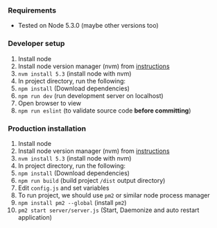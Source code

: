 ### Requirements

* Tested on Node 5.3.0 (maybe other versions too)

### Developer setup

1. Install node
  1. Install node version manager (nvm) from [instructions](https://github.com/creationix/nvm)
  1. `nvm install 5.3` (install node with nvm)
1. In project directory, run the following:
  1. `npm install` (Download dependencies)
  1. `npm run dev` (run development server on localhost)
  1.  Open browser to view
  1. `npm run eslint` (to validate source code **before committing**)

### Production installation

1. Install node
  1. Install node version manager (nvm) from [instructions](https://github.com/creationix/nvm)
  1. `nvm install 5.3` (install node with nvm)
1. In project directory, run the following:
  1. `npm install` (Download dependencies)
  1. `npm run build` (build project `/dist` output directory)
  1. Edit `config.js` and set variables
1. To run project, we should use `pm2` or similar node process manager
  1. `npm install pm2 --global` (install `pm2`)
  1.  `pm2 start server/server.js` (Start, Daemonize and auto restart application)
